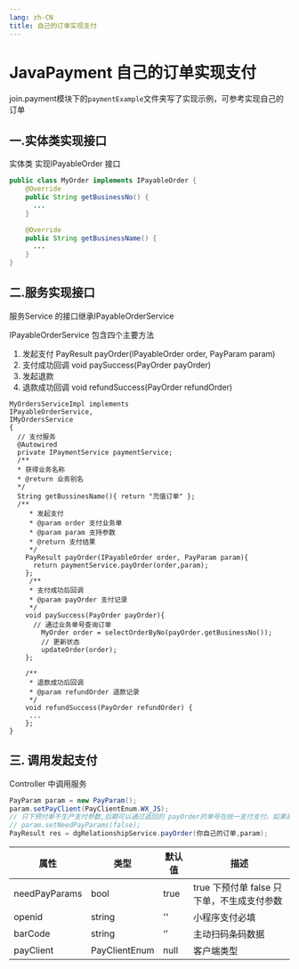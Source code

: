 ```yaml
---
lang: zh-CN
title: 自己的订单实现支付
---
```

# JavaPayment 自己的订单实现支付
join.payment模块下的`paymentExample`文件夹写了实现示例，可参考实现自己的订单

## 一.实体类实现接口
实体类 实现IPayableOrder 接口
```java
public class MyOrder implements IPayableOrder {
    @Override
    public String getBusinessNo() {
      ...
    }

    @Override
    public String getBusinessName() {
      ...
    }
}
```

## 二.服务实现接口
服务Service 的接口继承IPayableOrderService

IPayableOrderService 包含四个主要方法

1. 发起支付 PayResult payOrder(IPayableOrder order, PayParam param)
2. 支付成功回调 void paySuccess(PayOrder payOrder)
3. 发起退款 
4. 退款成功回调 void refundSuccess(PayOrder refundOrder)


```java{2}
MyOrdersServiceImpl implements 
IPayableOrderService,
IMyOrdersService
{
  // 支付服务
  @Autowired
  private IPaymentService paymentService;
  /**
  * 获得业务名称
  * @return 业务别名
  */
  String getBussinesName(){ return "充值订单" };
  /**
     * 发起支付
     * @param order 支付业务单
     * @param param 支持参数
     * @return 支付结果
     */
    PayResult payOrder(IPayableOrder order, PayParam param){
      return paymentService.payOrder(order,param);
    };
     /**
     * 支付成功后回调
     * @param payOrder 支付记录
     */
    void paySuccess(PayOrder payOrder){
      // 通过业务单号查询订单
        MyOrder order = selectOrderByNo(payOrder.getBusinessNo());
        // 更新状态
        updateOrder(order);
    };

    /**
     * 退款成功后回调
     * @param refundOrder 退款记录
     */
    void refundSuccess(PayOrder refundOrder) {
     ...
    };
}
```

## 三. 调用发起支付
Controller 中调用服务
```java
PayParam param = new PayParam();
param.setPayClient(PayClientEnum.WX_JS);
// 只下预付单不生产支付参数,后期可以通过返回的 payOrder的单号在统一支付支付。如果直接返回参数，需要自己根据业务不同，单独写支付页
// param.setNeedPayParams(false);
PayResult res = dgRelationshipService.payOrder(你自己的订单,param);

```

     
|属性|类型|默认值|描述
|---|---|---|---|
|needPayParams|bool|true| true 下预付单 false 只下单，不生成支付参数
|openid|string|''|小程序支付必填
|barCode|string|‘’|主动扫码条码数据
|payClient|PayClientEnum|null|客户端类型

